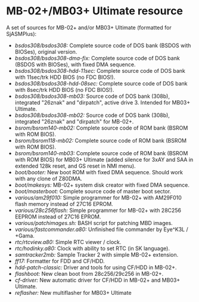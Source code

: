 # MB-02+/MB03+ Ultimate resource
A set of sources for MB-02+ and/or MB03+ Ultimate (formatted for SjASMPlus):

- _bsdos308/bsdos308:_ Complete source code of DOS bank (BSDOS with BIOSes), original version.
- _bsdos308/bsdos308-dma-fix:_ Complete source code of DOS bank (BSDOS with BIOSes), with fixed DMA sequence.
- _bsdos308/bsdos308-hdd-11sec:_ Complete source code of DOS bank with 11sec/trk HDD BIOS (no FDC BIOS!). 
- _bsdos308/bsdos308-hdd-08sec:_ Complete source code of DOS bank with 8sec/trk HDD BIOS (no FDC BIOS!).
- _bsdos308/bsdos308-mb03:_ Source code of DOS bank (308b), integrated "26znak" and "dirpatch", active drive 3. Intended for MB03+ Ultimate.
- _bsdos308/bsdos308-mb02:_ Source code of DOS bank (308b), integrated "26znak" and "dirpatch" for MB-02+.
- _bsrom/bsrom140-mb02:_ Complete source code of ROM bank (BSROM with ROM BIOS).
- _bsrom/bsrom118-mb02:_ Complete source code of ROM bank (BSROM with ROM BIOS).
- _bsrom/bsrom140-mb03:_ Complete source code of ROM bank (BSROM with ROM BIOS) for MB03+ Ultimate (added silence for 3xAY and SAA in extended 128k reset, and GS reset in NMI menu).
- _boot/booter:_ New boot ROM with fixed DMA sequence. Should work with any clone of Z80DMA.
- _boot/makesys:_ MB-02+ system disk creator with fixed DMA sequence.
- _boot/masterboot:_ Complete source code of master boot sector. 
- _various/am29f010:_ Simple programmer for MB-02+ with AM29F010 flash memory instead of 27C16 EPROM.
- _various/28c256flash:_ Simple programmer for MB-02+ with 28C256 EEPROM instead of 27C16 EPROM.
- _various/patchimages.sh:_ BASH script for patching MBD images.
- _various/fastcommander.a80:_ Unfinished file commander by Eye^K3L / +Gama.
- _rtc/rtcview.a80:_ Simple RTC viewer / clock.
- _rtc/hodinky.a80:_ Clock with ability to set RTC (in SK language).
- _samtracker2mb:_ Sample Tracker 2 with simple MB-02+ extension.
- _ff17:_ Formatter for FDD and CF/HDD.
- _hdd-patch-classic:_ Driver and tools for using CF/HDD in MB-02+.
- _flashboot:_ New clean boot from 28c256/29c256 in MB-02+.
- _cf-driver:_ New automatic driver for CF/HDD in MB-02+ and MB03+ Ultimate.
- _reflasher:_ New multiflasher for MB03+ Ultimate
